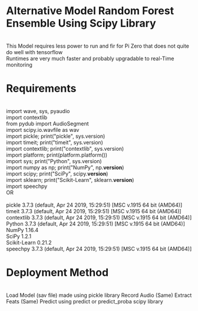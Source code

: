 # Alternative Model Random Forest Ensemble Using Scipy Library
<br>
This Model requires less power to run and fir for Pi Zero that does not quite do well with tensorflow
<br>
Runtimes are very much faster and probably upgradable to real-Time monitoring

# Requirements
<br>import wave, sys, pyaudio
<br>import contextlib
<br>from pydub import AudioSegment
<br>import scipy.io.wavfile as wav
<br>import pickle; print("pickle", sys.version)
<br>import timeit; print("timeit", sys.version)
<br>import contextlib; print("contextlib", sys.version)
<br>import platform; print(platform.platform())
<br>import sys; print("Python", sys.version)
<br>import numpy as np; print("NumPy", np.__version__)
<br>import scipy; print("SciPy", scipy.__version__)
<br>import sklearn; print("Scikit-Learn", sklearn.__version__)
<br>import speechpy
<br>
OR
<br>
<br>pickle 3.7.3 (default, Apr 24 2019, 15:29:51) [MSC v.1915 64 bit (AMD64)]
<br>timeit 3.7.3 (default, Apr 24 2019, 15:29:51) [MSC v.1915 64 bit (AMD64)]
<br>contextlib 3.7.3 (default, Apr 24 2019, 15:29:51) [MSC v.1915 64 bit (AMD64)]
<br>Python 3.7.3 (default, Apr 24 2019, 15:29:51) [MSC v.1915 64 bit (AMD64)]
<br>NumPy 1.16.4
<br>SciPy 1.2.1
<br>Scikit-Learn 0.21.2
<br>speechpy 3.7.3 (default, Apr 24 2019, 15:29:51) [MSC v.1915 64 bit (AMD64)]

# Deployment Method
<br>
Load Model (sav file) made using pickle library
Record Audio (Same)
Extract Feats (Same)
Predict using predict or predict_proba scipy library



